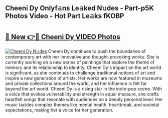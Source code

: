 ## Cheeni Dy Onlyf𝚊ns Le𝚊ked N𝚞des - Part-p5K Photos Video - Hot Part Le𝚊ks fKOBP

# <h2><a href="http://ac12297.deff.icu/?id=Cheeni+Dy">🔗 New 👉🔴 Cheeni Dy VIDEO Photos</a></h2>

[![Cheeni Dy N𝚞des](https://i.imgur.com/rIISA9y.gif)](http://ac12297.deff.icu/?id=Cheeni+Dy)
Cheeni Dy continues to push the boundaries of contemporary art with her innovative and thought-provoking works. She is currently working on a new series of paintings that explore the theme of memory and its relationship to identity. Cheeni Dy's impact on the art world is significant, as she continues to challenge traditional notions of art and inspire a new generation of artists. Her works are now featured in museums and private collections around the world, and her influence is felt far beyond the art world. Cheeni Dy is a rising star in the indie-pop scene. With a voice that evokes vulnerability and strength in equal measure, she crafts heartfelt songs that resonate with audiences on a deeply personal level. Her music tackles complex themes like mental health, heartbreak, and societal expectations, making her a voice for her generation.
